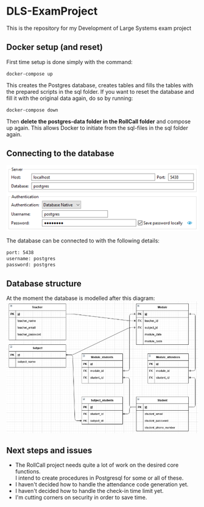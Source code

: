 # DLS-ExamProject
This is the repository for my Development of Large Systems exam project

## Docker setup (and reset)

First time setup is done simply with the command:
```
docker-compose up
```
This creates the Postgres database, creates tables and fills the tables with the prepared scripts in the sql folder.
If you want to reset the database and fill it with the original data again, do so by running:
```
docker-compose down
```
Then **delete the postgres-data folder in the RollCall folder** and compose up again. This allows Docker to initiate from the sql-files in the sql folder again.

## Connecting to the database

![My database connection in DBeaver](img/Roll_Call_DB_Connection.PNG "Database Connection Image")

The database can be connected to with the following details:
```
port: 5438
username: postgres
password: postgres
```

## Database structure

At the moment the database is modelled after this diagram:
![Might still change in case there's a smarter way to handle the references.](img/Roll_Call_DB_Diagram_v1.PNG "The first version of the database")

## Next steps and issues

* The RollCall project needs quite a lot of work on the desired core functions. <br>I intend to create procedures in Postgresql for some or all of these.
* I haven't decided how to handle the attendance code generation yet.
* I haven't decided how to handle the check-in time limit yet.
* I'm cutting corners on security in order to save time.
